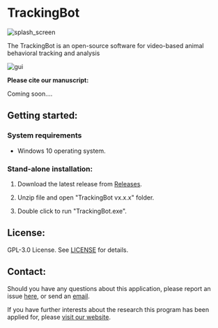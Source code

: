 # TrackingBot

![splash_screen](https://user-images.githubusercontent.com/49441654/153735118-b5fd7fc2-fd11-4179-b9c1-1e5c4985f3dc.png)



The TrackingBot is an open-source software for video-based animal behavioral tracking and analysis



![gui](https://user-images.githubusercontent.com/49441654/153740693-c89585d8-bc80-4084-ae77-91f5c7d06f18.JPG)



**Please cite our manuscript:**

Coming soon....

Getting started:
------------

### System requirements

* Windows 10 operating system.


### Stand-alone installation:

1. Download the latest release from [Releases](https://github.com/Ayanaminn/TrackingBot/releases).

2. Unzip file and open "TrackingBot vx.x.x" folder.

3. Double click to run "TrackingBot.exe".

License:
------------

GPL-3.0 License. See [LICENSE](https://github.com/Ayanaminn/TrackingBot/blob/master/LICENSE) for details.


Contact:
------------

Should you have any questions about this application, please report an issue [here](https://github.com/Ayanaminn/TrackingBot/issues), or send an [email](mailto:yutao.bai@student.rmit.edu.au).

If you have further interests about the research this program has been applied for, please [visit our website](https://neurotoxlab.com).
